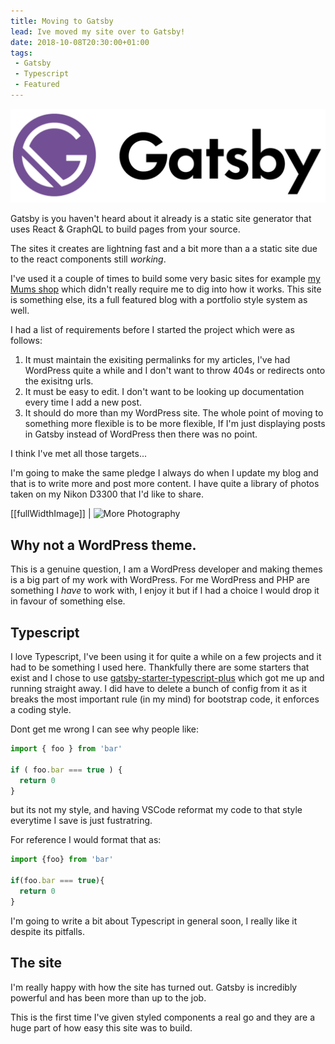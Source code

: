 ```yaml
---
title: Moving to Gatsby
lead: Ive moved my site over to Gatsby!
date: 2018-10-08T20:30:00+01:00
tags:
 - Gatsby
 - Typescript
 - Featured
---
```

![Gatsby Logo](./gatsby.png)

Gatsby is you haven't heard about it already is a static site generator that uses React & GraphQL to build pages from your source.

The sites it creates are lightning fast and a bit more than a a static site due to the react components still _working_.

I've used it a couple of times to build some very basic sites for example [my Mums shop](/projects/the-book-lounge) which didn't really require me to dig into how it works. This site is something else, its a full featured blog with a portfolio style system as well.

I had a list of requirements before I started the project which were as follows:

 1. It must maintain the exisiting permalinks for my articles, I've had WordPress quite a while and I don't want to throw 404s or redirects onto the exisitng urls.
 1. It must be easy to edit. I don't want to be looking up documentation every time I add a new post.
 1. It should do more than my WordPress site. The whole point of moving to something more flexible is to be more flexible, If I'm just displaying posts in Gatsby instead of WordPress then there was no point.

I think I've met all those targets...

I'm going to make the same pledge I always do when I update my blog and that is to write more and post more content. I have quite a library of photos taken on my Nikon D3300 that I'd like to share.

[[fullWidthImage]]
| ![More Photography](./photography.jpg)

## Why not a WordPress theme.

This is a genuine question, I am a WordPress developer and making themes is a big part of my work with WordPress. For me WordPress and PHP are something I _have_ to work with, I enjoy it but if I had a choice I would drop it in favour of something else.

## Typescript

I love Typescript, I've been using it for quite a while on a few projects and it had to be something I used here. Thankfully there are some starters that exist and I chose to use [gatsby-starter-typescript-plus](https://github.com/resir014/gatsby-starter-typescript-plus) which got me up and running straight away. I did have to delete a bunch of config from it as it breaks the most important rule (in my mind) for bootstrap code, it enforces a coding style.

Dont get me wrong I can see why people like:

```ts
import { foo } from 'bar'

if ( foo.bar === true ) {
  return 0
}
```

but its not my style, and having VSCode reformat my code to that style everytime I save is just fustratring.

For reference I would format that as:

```ts
import {foo} from 'bar'

if(foo.bar === true){
  return 0
}
```

I'm going to write a bit about Typescript in general soon, I really like it despite its pitfalls.

## The site

I'm really happy with how the site has turned out. Gatsby is incredibly powerful and has been more than up to the job.

This is the first time I've given styled components a real go and they are a huge part of how easy this site was to build.

